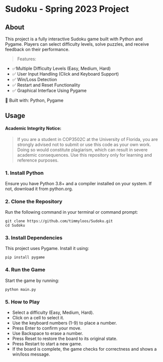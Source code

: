 # Sudoku - Spring 2023 Project
## About
This project is a fully interactive Sudoku game built with Python and Pygame. Players can select difficulty levels, solve puzzles, and receive feedback on their performance.
> Features:
* ✅Multiple Difficulty Levels (Easy, Medium, Hard)
* ✅ User Input Handling (Click and Keyboard Support)
* ✅ Win/Loss Detection
* ✅ Restart and Reset Functionality
* ✅ Graphical Interface Using Pygame

🚀 Built with: Python, Pygame

## Usage
#### Academic Integrity Notice:
>
>If you are a student in COP3502C at the University of Florida, you are strongly advised not to submit or use this code as your own work. Doing so would constitute plagiarism, which can result in severe academic consequences. Use this repository only for learning and reference purposes.
>
### 1. Install Python
Ensure you have Python 3.8+ and a compiler installed on your system. If not, download it from python.org.

### 2. Clone the Repository
Run the following command in your terminal or command prompt:
```
git clone https://github.com/timmyloos/Sudoku.git
cd Sudoku
```

### 3. Install Dependencies
This project uses Pygame. Install it using:

```
pip install pygame
```

### 4. Run the Game
Start the game by running:
```
python main.py
```

### 5. How to Play
* Select a difficulty (Easy, Medium, Hard).
* Click on a cell to select it.
* Use the keyboard numbers (1-9) to place a number.
* Press Enter to confirm your move.
* Use Backspace to erase a number.
* Press Reset to restore the board to its original state.
* Press Restart to start a new game.
* If the board is complete, the game checks for correctness and shows a win/loss message.
